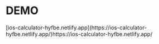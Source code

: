 <h1> DEMO </h1>
[ios-calculator-hyfbe.netlify.app](https://ios-calculator-hyfbe.netlify.app/)https://ios-calculator-hyfbe.netlify.app/
